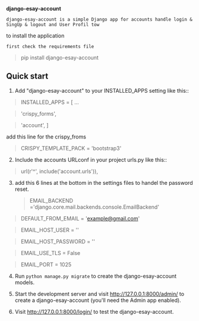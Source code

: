 
**django-esay-account**


 `django-esay-account is a simple Django app for accounts handle login & SingUp & logout and User Profil tow`

to install the application


`first check the requirements file`

>pip install django-esay-account



Quick start
-----------

1. Add "django-esay-account" to your INSTALLED_APPS setting like this::

>    INSTALLED_APPS = [
>        ...


>    'crispy_forms',


>    'account',
>    ]
  
  
  add this line for the crispy_froms



>	CRISPY_TEMPLATE_PACK = 'bootstrap3'

2. Include the accounts URLconf in your project urls.py like this::

>   url(r'^', include('account.urls')),
    
3. add this 6 lines at the bottom in the settings files to handel the password reset.

	>EMAIL_BACKEND ='django.core.mail.backends.console.EmailBackend' 
	
 >DEFAULT_FROM_EMAIL = 'example@gmail.com'
	
 >EMAIL_HOST_USER = ''
	
 >EMAIL_HOST_PASSWORD = ''
	
 >EMAIL_USE_TLS = False 
	
 >EMAIL_PORT = 1025


4. Run `python manage.py migrate` to create the django-esay-account models.

5. Start the development server and visit http://127.0.0.1:8000/admin/
   to create a django-esay-account (you'll need the Admin app enabled).

6. Visit http://127.0.0.1:8000/login/ to test the  django-esay-account.
